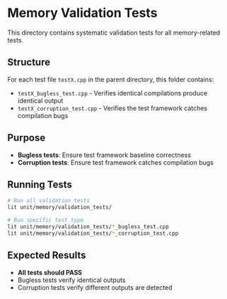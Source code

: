# Memory Validation Tests

This directory contains systematic validation tests for all memory-related tests.

## Structure

For each test file `testX.cpp` in the parent directory, this folder contains:

- `testX_bugless_test.cpp` - Verifies identical compilations produce identical output
- `testX_corruption_test.cpp` - Verifies the test framework catches compilation bugs

## Purpose

- **Bugless tests**: Ensure test framework baseline correctness
- **Corruption tests**: Ensure test framework catches compilation bugs

## Running Tests

```bash
# Run all validation tests
lit unit/memory/validation_tests/

# Run specific test type
lit unit/memory/validation_tests/*_bugless_test.cpp
lit unit/memory/validation_tests/*_corruption_test.cpp
```

## Expected Results

- **All tests should PASS**
- Bugless tests verify identical outputs
- Corruption tests verify different outputs are detected
